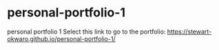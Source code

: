 # personal-portfolio-1
personal portfolio 1
Select this link to go to the portfolio: https://stewart-okwaro.github.io/personal-portfolio-1/
